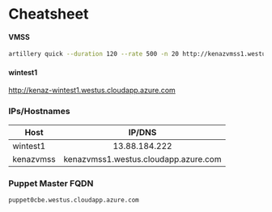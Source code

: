 # Cheatsheet

#### VMSS
```bash
artillery quick --duration 120 --rate 500 -n 20 http://kenazvmss1.westus.cloudapp.azure.com
```

#### wintest1
http://kenaz-wintest1.westus.cloudapp.azure.com

### IPs/Hostnames
| Host          | IP/DNS            |
| ------------- |:-------------:|
| wintest1      | 13.88.184.222 |
| kenazvmss     | kenazvmss1.westus.cloudapp.azure.com |

### Puppet Master FQDN
```
puppet0cbe.westus.cloudapp.azure.com
```

